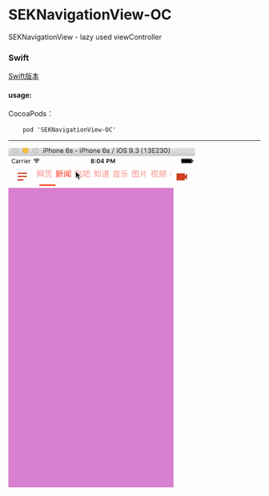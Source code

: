 # SEKNavigationView-OC
SEKNavigationView - lazy used viewController 

### Swift

[Swift版本](https://github.com/lovemo/SEKNavigationView)

#### usage:
CocoaPods：
```
	pod 'SEKNavigationView-OC'
```

---


![image](https://github.com/lovemo/SEKNavigationView-OC/raw/master/resources/demo.gif)

